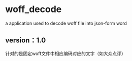 # woff_decode
a application used to decode woff file into json-form word
## version：1.0
针对的是固定woff文件中相应编码对应的文字（如大众点评）

